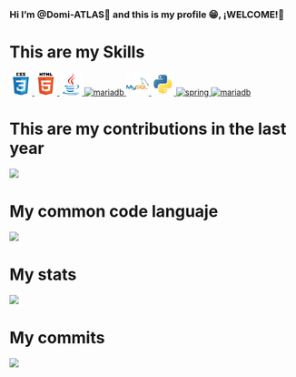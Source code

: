 ### Hi I’m @Domi-ATLAS👋 and this is my profile 😁, ¡WELCOME!🎉

# This are my Skills

<p align="left"> <a href="https://www.w3schools.com/css/" target="_blank" rel="noreferrer"> <img src="https://raw.githubusercontent.com/devicons/devicon/master/icons/css3/css3-original-wordmark.svg" alt="css3" width="40" height="40"/> </a> <a href="https://www.w3.org/html/" target="_blank" rel="noreferrer"> <img src="https://raw.githubusercontent.com/devicons/devicon/master/icons/html5/html5-original-wordmark.svg" alt="html5" width="40" height="40"/> </a> <a href="https://www.java.com" target="_blank" rel="noreferrer"> <img src="https://raw.githubusercontent.com/devicons/devicon/master/icons/java/java-original.svg" alt="java" width="40" height="40"/> </a> <a href="https://mariadb.org/" target="_blank" rel="noreferrer"> <img src="https://www.vectorlogo.zone/logos/mariadb/mariadb-icon.svg" alt="mariadb" width="40" height="40"/> </a> <a href="https://www.mysql.com/" target="_blank" rel="noreferrer"> <img src="https://raw.githubusercontent.com/devicons/devicon/master/icons/mysql/mysql-original-wordmark.svg" alt="mysql" width="40" height="40"/> </a> <a href="https://www.python.org" target="_blank" rel="noreferrer"> <img src="https://raw.githubusercontent.com/devicons/devicon/master/icons/python/python-original.svg" alt="python" width="40" height="40"/> </a> <a href="https://spring.io/" target="_blank" rel="noreferrer"> <img src="https://www.vectorlogo.zone/logos/springio/springio-icon.svg" alt="spring" width="40" height="40"/> </a> <a href="https://www.djangoproject.com/" target="_blank" rel="noreferrer"> <img src="https://media.geeksforgeeks.org/wp-content/uploads/20200210175202/django-basics.png" alt="mariadb" width="40" height="40"/> </a>  </p>

# This are my contributions in the last year

![](http://github-profile-summary-cards.vercel.app/api/cards/profile-details?username=Domi-ATLAS&theme=apprentice)

# My common code languaje

![](http://github-profile-summary-cards.vercel.app/api/cards/most-commit-language?username=Domi-ATLAS&theme=apprentice)

# My stats

![](http://github-profile-summary-cards.vercel.app/api/cards/stats?username=Domi-ATLAS&theme=apprentice)

# My commits

![](http://github-profile-summary-cards.vercel.app/api/cards/productive-time?username=Domi-ATLAS&theme=apprentice&utcOffset=8)

